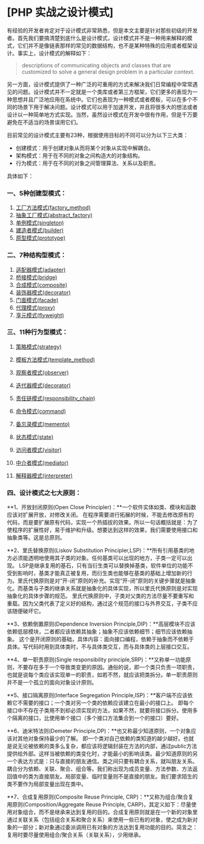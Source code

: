 # [PHP 实战之设计模式]



有经验的开发者肯定对于设计模式非常熟悉，但是本文主要是针对那些初级的开发者。首先我们要搞清楚到底什么是设计模式，设计模式并不是一种用来解释的模式，它们并不是像链表那样的常见的数据结构，也不是某种特殊的应用或者框架设计。事实上，设计模式的解释如下：

> descriptions of communicating objects and classes that are customized to solve a general design problem in a particular context.

另一方面，设计模式提供了一种广泛的可重用的方式来解决我们日常编程中常常遇见的问题。设计模式并不一定就是一个类库或者第三方框架，它们更多的表现为一种思想并且广泛地应用在系统中。它们也表现为一种模式或者模板，可以在多个不同的场景下用于解决问题。设计模式可以用于加速开发，并且将很多大的想法或者设计以一种简单地方式实现。当然，虽然设计模式在开发中很有作用，但是千万要避免在不适当的场景误用它们。

目前常见的设计模式主要有23种，根据使用目标的不同可以分为以下三大类：

- 创建模式：用于创建对象从而将某个对象从实现中解耦合。
- 架构模式：用于在不同的对象之间构造大的对象结构。
- 行为模式：用于在不同的对象之间管理算法、关系以及职责。

具体如下：

### 一、5种创建型模式：

1. [工厂方法模式(factory_method) ](factory_method/factory_method.php)
2. [抽象工厂模式(abstract_factory) ](abstract_factory/abstract_factory.php)
3. [单例模式(singleton) ](singleton/singleton.php)
4. [建造者模式(builder) ](builder/builder.php)
5. [原型模式(prototype) ](prototype/prototype.php)

### 二、7种结构型模式：

1. [适配器模式(adapter) ](adapter/adapter.php)
2. [桥接模式(bridge) ](bridge/bridge.php)
3. [合成模式(composite) ](composite/composite.php)
4. [装饰器模式(decorator) ](decorator/decorator.php)
5. [门面模式(facade) ](facade/facade.php)
6. [代理模式(proxy) ](proxy/proxy.php)
7. [享元模式(flyweight) ](flyweight/flyweight.php)

### 三、11种行为型模式：

1. [策略模式(strategy) ](strategy/strategy.php)

2. [模板方法模式(template_method) ](template_method/template_method.php)

3. [观察者模式(observer) ](observer/observer.php)

4. [迭代器模式(decorator) ](decorator/decorator.php)

5. [责任链模式(responsibility_chain) ](responsibility_chain/responsibility_chain.php)

6. [命令模式(command) ](command/command.php)

7. [备忘录模式(memento) ](memento/memento.php)

8. [状态模式(state) ](state/state.php)

9. [访问者模式(visitor) ](visitor/visitor.php)

10. [中介者模式(mediator) ](mediator/mediator.php)

11. [解释器模式(interpreter) ](interpreter/interpreter.php)

### 四、设计模式之七大原则：

**1、开放封闭原则(Open Close Principler)：**一个软件实体如类、模块和函数应该对扩展开放，对修改关闭。 在程序需要进行拓展的时候，不能去修改原有的代码，而是要扩展原有代码，实现一个热插拔的效果。所以一句话概括就是：为了使程序的扩展性好，易于维护和升级。想要达到这样的效果，我们需要使用接口和抽象类等。这是总原则。

**2、里氏替换原则(Liskov Substitution Principler,LSP)：**所有引用基类的地方必须能透明地使用其子类的对象。任何基类可以出现的地方，子类一定可以出现。 LSP是继承复用的基石，只有当衍生类可以替换掉基类，软件单位的功能不受到影响时，基类才能真正被复用，而衍生类也能够在基类的基础上增加新的行为。里氏代换原则是对“开-闭”原则的补充。实现“开-闭”原则的关键步骤就是抽象化。而基类与子类的继承关系就是抽象化的具体实现，所以里氏代换原则是对实现抽象化的具体步骤的规范。 里氏代换原则中，子类对父类的方法尽量不要重写和重载。因为父类代表了定义好的结构，通过这个规范的接口与外界交互，子类不应该随便破坏它。

**3、依赖倒置原则(Dependence Inversion Principle,DIP)：**高层模块不应该依赖低层模块，二者都应该依赖其抽象；抽象不应该依赖细节；细节应该依赖抽象。 这个是开闭原则的基础，具体内容：面向接口编程，依赖于抽象而不依赖于具体。写代码时用到具体类时，不与具体类交互，而与具体类的上层接口交互。

**4、单一职责原则(Single responsibility principle,SRP)：**又称单一功能原则，不要存在多于一个导致类变更的原因。通俗的说，即一个类只负责一项职责，也就是说每个类应该实现单一的职责，如若不然，就应该把类拆分。单一职责原则并不是一个孤立的面向对象设计原则。

**5、接口隔离原则(Interface Segregation Principle,ISP)：**客户端不应该依赖它不需要的接口；一个类对另一个类的依赖应该建立在最小的接口上。  即每个接口中不存在子类用不到却必须实现的方法，如果不然，就要将接口拆分。使用多个隔离的接口，比使用单个接口（多个接口方法集合到一个的接口）要好。

**6、迪米特法则(Demeter Principle,DP)：**也又称最少知道原则，一个对象应该对其他对象保持最少的了解。 即一个类对自己依赖的类知道的越少越好。也就是说无论被依赖的类多么复杂，都应该将逻辑封装在方法的内部，通过public方法提供给外部。这样当被依赖的类变化时，才能最小的影响该类。最少知道原则的另一个表达方式是：只与直接的朋友通信。类之间只要有耦合关系，就叫朋友关系。耦合分为依赖、关联、聚合、组合等。我们称出现为成员变量、方法参数、方法返回值中的类为直接朋友。局部变量、临时变量则不是直接的朋友。我们要求陌生的类不要作为局部变量出现在类中。

**7、合成复用原则(Composite Reuse Principle, CRP)：**又称为组合/聚合复用原则(Composition/Aggregate Reuse Principle, CARP)，其定义如下：尽量使用对象组合，而不是继承来达到复用的目的。合成复用原则就是在一个新的对象里通过关联关系（包括组合关系和聚合关系）来使用一些已有的对象，使之成为新对象的一部分；新对象通过委派调用已有对象的方法达到复用功能的目的。简言之：复用时要尽量使用组合/聚合关系（关联关系），少用继承。